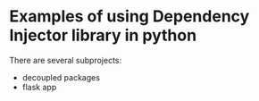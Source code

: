 # Examples of using Dependency Injector library in python

There are several subprojects:
- decoupled packages
- flask app
